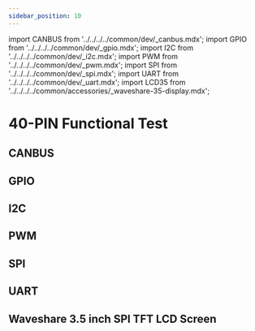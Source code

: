 ```yaml
---
sidebar_position: 10
---
```


import CANBUS from '../../../../common/dev/\_canbus.mdx';
import GPIO from '../../../../common/dev/\_gpio.mdx';
import I2C from '../../../../common/dev/\_i2c.mdx';
import PWM from '../../../../common/dev/\_pwm.mdx';
import SPI from '../../../../common/dev/\_spi.mdx';
import UART from '../../../../common/dev/\_uart.mdx';
import LCD35 from '../../../../common/accessories/\_waveshare-35-display.mdx';

# 40-PIN Functional Test

## CANBUS

<CANBUS />

## GPIO

<GPIO product_name="Radxa ROCK 3B" model="rock-3b" gpio_pin="3" gpio_connection="/img/rock3/3b/rock3b_led_connection.webp" />

## I2C

<I2C product_name="Radxa ROCK 3B" model="rock-3b" i2c_overlay_name="I2C1" sda_pin="PIN_27" scl_pin="PIN_28" i2c_connection="/img/rock3/3b/rock3b_i2c-connection.webp" />

## PWM

<PWM product_name="Radxa ROCK 3B" model="rock-3b" pwm_name="PWM1-M0" pwm_pin="15" chip="1" pwm_connection="/img/rock3/3b/rock3b_pwm_connection.webp" />

## SPI

<SPI product_name="Radxa ROCK 3B" model="rock-3b" spi_overlay_name="spidev on SPI3-M1 over CS0" spidev="/dev/spidev0.0" spi_mosi="19" spi_miso="21" spi_connection="/img/rock3/3b/rock3b_spi_connection.webp" />

## UART

<UART product_name="Radxa ROCK 3B" model="rock-3b" uart1_name="UART0" uart_dev1="ttyS0" tx1_pin="PIN_22" rx1_pin="PIN_15" uart2_name="UART3-M0" uart_dev2="ttyS3" tx2_pin="PIN_5" rx2_pin="PIN_3" uart_connection="/img/rock3/3b/rock3b-uart-loop.webp" two_uart_connection="/img/rock3/3b/rock3b_two_uart_connection.webp" />

## Waveshare 3.5 inch SPI TFT LCD Screen

<LCD35 waveshare_lcd="/img/rock3/3b/rock3b_waveshare35_spi_display.webp" rsetup_path="../../radxa-os/rsetup" overlays_title="Enable Waveshare 3.5inch RPi LCD (B) on SPI3-M1" fbdev="fb0" />
